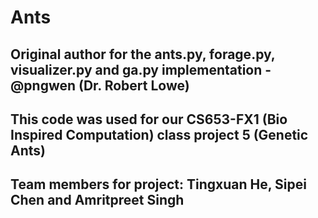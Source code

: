 # Ants

## Original author for the ants.py, forage.py, visualizer.py and ga.py implementation - @pngwen (Dr. Robert Lowe)

## This code was used for our CS653-FX1 (Bio Inspired Computation) class project 5 (Genetic Ants)

## Team members for project: Tingxuan He, Sipei Chen and Amritpreet Singh
